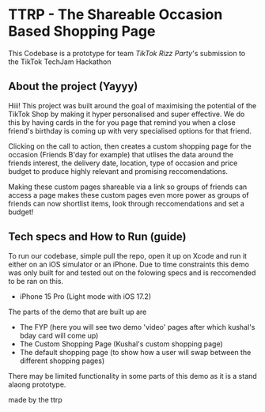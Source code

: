# TTRP - The Shareable Occasion Based Shopping Page
This Codebase is a prototype for team _TikTok Rizz Party_'s submission to the TikTok TechJam Hackathon

## About the project (Yayyy)
Hiii! This project was built around the goal of maximising the potential of the TikTok Shop by making it hyper personalised and super effective. We do this by having cards in the for you page that remind you when a close friend's birthday is coming up with very specialised options for that friend.

Clicking on the call to action, then creates a custom shopping page for the occasion (Friends B'day for example) that utlises the data around the friends interest, the delivery date, location, type of occasion and price budget to produce highly relevant and promising reccomendations.

Making these custom pages shareable via a link so groups of friends can access a page makes these custom pages even more power as groups of friends can now shortlist items, look through reccomendations and set a budget!

## Tech specs and How to Run (guide)
To run our codebase, simple pull the repo, open it up on Xcode and run it either on an iOS simulator or an iPhone. Due to time constraints this demo was only built for and tested out on the folowing specs and is reccomended to be ran on this.
- iPhone 15 Pro (Light mode with iOS 17.2)

The parts of the demo that are built up are
- The FYP (here you will see two demo 'video' pages after which kushal's bday card will come up)
- The Custom Shopping Page (Kushal's custom shopping page)
- The default shopping page (to show how a user will swap between the different shopping pages)

There may be limited functionality in some parts of this demo as it is a stand alaong prototype. 


made by the ttrp
